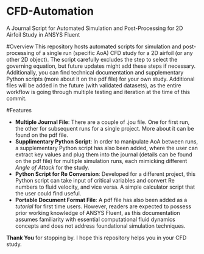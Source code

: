 # CFD-Automation
A Journal Script for Automated Simulation and Post-Processing for 2D Airfoil Study in ANSYS Fluent

#Overview
This repository hosts automated scripts for simulation and post-processing of a single run (specific AoA) CFD study for a 2D airfoil (or any other 2D object). The script carefully excludes the step to select the governing equation, but future updates might add these steps if necessary. Additionally, you can find technical documentation and supplementary Python scripts (more about it on the pdf file) for your own study. Additional files will be added in the future (with validated datasets), as the entire workflow is going through multiple testing and iteration at the time of this commit. 

#Features
- **Multiple Journal File**: There are a couple of .jou file. One for first run, the other for subsequent runs for a single project. More about it can be found on the pdf file.
- **Supplimentary Python Script**: In order to manipulate AoA between runs, a supplementary Python script has also been added, where the user can extract key values and plug them into the journal (details can be found on the pdf file) for multiple simulation runs, each mimicking different *Angle of Attack* for the study.
- **Python Script for Re Conversion**: Developed for a different project, this Python script can take input of critical variables and convert Re numbers to fluid velocity, and vice versa. A simple calculator script that the user could find useful. 
- **Portable Document Format File**: A pdf file has also been added as a *tutorial* for first time users. However, readers are expected to possess prior working knowledge of ANSYS Fluent, as this documentation assumes familiarity with essential computational fluid dynamics concepts and does not address foundational simulation techniques.

**Thank You** for stopping by. I hope this repository helps you in your CFD study. 
